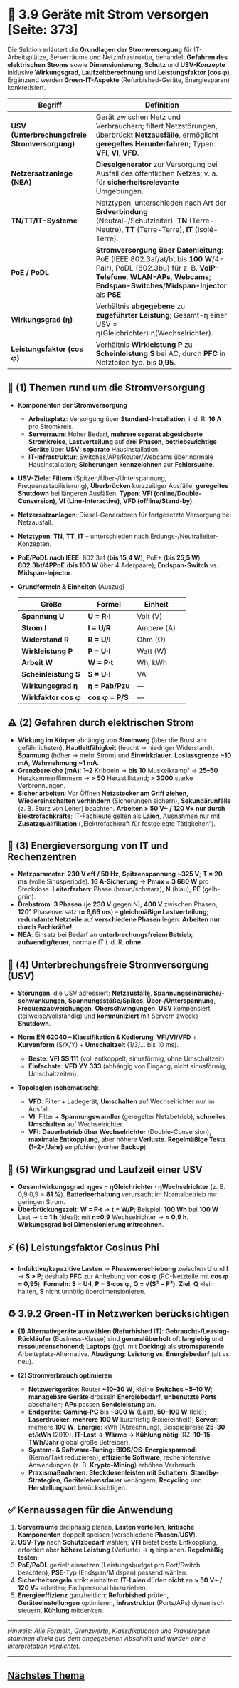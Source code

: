 # 🔌 3.9 Geräte mit Strom versorgen [Seite: 373]

Die Sektion erläutert die **Grundlagen der Stromversorgung** für IT-Arbeitsplätze, Serverräume und Netzinfrastruktur, behandelt **Gefahren des elektrischen Stroms** sowie **Dimensionierung, Schutz** und **USV-Konzepte** inklusive **Wirkungsgrad**, **Laufzeitberechnung** und **Leistungsfaktor (cos φ)**. Ergänzend werden **Green-IT-Aspekte** (Refurbished-Geräte, Energiesparen) konkretisiert. 

| Begriff                                       | Definition                                                                                                                                                                                                           |
| --------------------------------------------- | -------------------------------------------------------------------------------------------------------------------------------------------------------------------------------------------------------------------- |
| **USV (Unterbrechungsfreie Stromversorgung)** | Gerät zwischen Netz und Verbrauchern; filtert Netzstörungen, überbrückt **Netzausfälle**, ermöglicht **geregeltes Herunterfahren**; Typen: **VFI**, **VI**, **VFD**.                                                 |
| **Netzersatzanlage (NEA)**                    | **Dieselgenerator** zur Versorgung bei Ausfall des öffentlichen Netzes; v. a. für **sicherheitsrelevante** Umgebungen.                                                                                               |
| **TN/TT/IT-Systeme**                          | Netztypen, unterschieden nach Art der **Erdverbindung** (Neutral-/Schutzleiter). **TN** (Terre-Neutre), **TT** (Terre-Terre), **IT** (Isolé-Terre).                                                                  |
| **PoE / PoDL**                                | **Stromversorgung über Datenleitung**: PoE (IEEE 802.3af/at/bt bis **100 W**/4-Pair), PoDL (802.3bu) für z. B. **VoIP-Telefone**, **WLAN-APs**, **Webcams**; **Endspan-Switches**/**Midspan-Injector** als **PSE**.  |
| **Wirkungsgrad (η)**                          | Verhältnis **abgegebene** zu **zugeführter Leistung**; Gesamt-η einer USV = η(Gleichrichter)·η(Wechselrichter).                                                                                                      |
| **Leistungsfaktor (cos φ)**                   | Verhältnis **Wirkleistung P** zu **Scheinleistung S** bei AC; durch **PFC** in Netzteilen typ. bis **0,95**.                                                                                                         |

## 🧩 (1) Themen rund um die Stromversorgung

* **Komponenten der Stromversorgung**

  * **Arbeitsplatz**: Versorgung über **Standard-Installation**, i. d. R. **16 A** pro Stromkreis. 
  * **Serverraum**: Hoher Bedarf, **mehrere separat abgesicherte Stromkreise**, **Lastverteilung** auf **drei Phasen**, **betriebswichtige Geräte** über **USV**; **separate** Hausinstallation. 
  * **IT-Infrastruktur**: Switches/APs/Router/Webcams über normale Hausinstallation; **Sicherungen kennzeichnen** zur **Fehlersuche**. 
* **USV-Ziele**: **Filtern** (Spitzen/Über-/Unterspannung, Frequenzstabilisierung), **Überbrücken** kurzzeitiger Ausfälle, **geregeltes Shutdown** bei längeren Ausfällen. **Typen**: **VFI (online/Double-Conversion)**, **VI (Line-Interactive)**, **VFD (offline/Stand-by)**. 
* **Netzersatzanlagen**: Diesel-Generatoren für fortgesetzte Versorgung bei Netzausfall. 
* **Netztypen**: **TN**, **TT**, **IT** – unterschieden nach Erdungs-/Neutralleiter-Konzepten. 
* **PoE/PoDL nach IEEE**: 802.3af (**bis 15,4 W**), PoE+ (**bis 25,5 W**), **802.3bt/4PPoE** (**bis 100 W** über 4 Aderpaare); **Endspan-Switch** vs. **Midspan-Injector**. 
* **Grundformeln & Einheiten** (Auszug)

  | Größe                    | Formel          | Einheit    |   |
  | ------------------------ | --------------- | ---------- | - |
  | **Spannung** **U**       | **U = R·I**     | Volt (V)   |   |
  | **Strom** **I**          | **I = U/R**     | Ampere (A) |   |
  | **Widerstand** **R**     | **R = U/I**     | Ohm (Ω)    |   |
  | **Wirkleistung** **P**   | **P = U·I**     | Watt (W)   |   |
  | **Arbeit** **W**         | **W = P·t**     | Wh, kWh    |   |
  | **Scheinleistung** **S** | **S = U·I**     | VA         |   |
  | **Wirkungsgrad** **η**   | **η = Pab/Pzu** | —          |   |
  | **Wirkfaktor** **cos φ** | **cos φ = P/S** | —          |   |

## ⚠️ (2) Gefahren durch elektrischen Strom

* **Wirkung im Körper** abhängig von **Stromweg** (über die Brust am gefährlichsten), **Hautleitfähigkeit** (feucht → niedriger Widerstand), **Spannung** (höher → mehr Strom) und **Einwirkdauer**. **Loslassgrenze ~10 mA**, **Wahrnehmung ~1 mA**. 
* **Grenzbereiche (mA)**: **1–2** Kribbeln → **bis 10** Muskelkrampf → **25–50** Herzkammerflimmern → **> 50** Herzstillstand; **> 3000** starke Verbrennungen. 
* **Sicher arbeiten**: Vor Öffnen **Netzstecker am Griff ziehen**, **Wiedereinschalten verhindern** (Sicherungen sichern), **Sekundärunfälle** (z. B. Sturz von Leiter) beachten. **Arbeiten > 50 V~ / 120 V= nur durch Elektrofachkräfte**; IT-Fachleute gelten als **Laien**, Ausnahmen nur mit **Zusatzqualifikation** („Elektrofachkraft für festgelegte Tätigkeiten“). 

## 🔧 (3) Energieversorgung von IT und Rechenzentren

* **Netzparameter**: **230 V eff / 50 Hz**, **Spitzenspannung ~325 V**; **T = 20 ms** (volle Sinusperiode). **16 A-Sicherung** → **Pmax ≈ 3 680 W** pro Steckdose. **Leiterfarben**: Phase (braun/schwarz), **N** (blau), **PE** (gelb-grün). 
* **Drehstrom**: **3 Phasen** (je **230 V** gegen N), **400 V** zwischen Phasen; **120°** Phasenversatz (**≈ 6,66 ms**) – **gleichmäßige Lastverteilung**; **redundante Netzteile** auf **verschiedene Phasen** legen. **Arbeiten nur durch Fachkräfte!** 
* **NEA**: Einsatz bei Bedarf an **unterbrechungsfreiem Betrieb**; **aufwendig/teuer**, normale IT i. d. R. **ohne**. 

## 🔋 (4) Unterbrechungsfreie Stromversorgung (USV)

* **Störungen**, die USV adressiert: **Netzausfälle**, **Spannungseinbrüche/-schwankungen**, **Spannungsstöße/Spikes**, **Über-/Unterspannung**, **Frequenzabweichungen**, **Oberschwingungen**. **USV** kompensiert (teilweise/vollständig) und **kommuniziert** mit Servern zwecks **Shutdown**. 
* **Norm EN 62040 – Klassifikation & Kodierung**: **VFI/VI/VFD** + **Kurvenform** (S/X/Y) + **Umschaltzeit** (1/3/… bis 10 ms).

  * **Beste**: **VFI SS 111** (voll entkoppelt, sinusförmig, ohne Umschaltzeit).
  * **Einfachste**: **VFD YY 333** (abhängig von Eingang, nicht sinusförmig, Umschaltzeiten). 
* **Topologien (schematisch)**:

  * **VFD**: Filter + Ladegerät; **Umschalten** auf Wechselrichter nur im Ausfall.
  * **VI**: Filter + **Spannungswandler** (geregelter Netzbetrieb), **schnelles Umschalten** auf Wechselrichter.
  * **VFI**: **Dauerbetrieb über Wechselrichter** (Double-Conversion), **maximale Entkopplung**, aber höhere **Verluste**. **Regelmäßige Tests (1–2×/Jahr)** empfohlen (vorher **Backup**). 

## 📐 (5) Wirkungsgrad und Laufzeit einer USV

* **Gesamtwirkungsgrad**: **ηges = ηGleichrichter · ηWechselrichter** (z. B. 0,9·0,9 = **81 %**). **Batterieerhaltung** verursacht im Normalbetrieb nur geringen Strom. 
* **Überbrückungszeit**: **W = P·t** → **t = W/P**; Beispiel: **100 Wh** bei **100 W** Last → **t = 1 h** (ideal); mit **η=0,9** Wechselrichter → **≈ 0,9 h**. **Wirkungsgrad bei Dimensionierung mitrechnen**. 

## ⚡ (6) Leistungsfaktor Cosinus Phi

* **Induktive/kapazitive Lasten** → **Phasenverschiebung** zwischen **U** und **I** → **S > P**; deshalb **PFC** zur Anhebung von **cos φ** (PC-Netzteile mit **cos φ ≈ 0,95**).
  **Formeln**: **S = U·I**, **P = S·cos φ**, **Q = √(S² − P²)**. **Ziel**: **Q** klein halten, **S** nicht unnötig überdimensionieren. 

## ♻️ 3.9.2 Green-IT in Netzwerken berücksichtigen

* **(1) Alternativgeräte auswählen (Refurbished IT)**: **Gebraucht-/Leasing-Rückläufer** (Business-Klasse) sind **generalüberholt** oft **langlebig** und **ressourcenschonend**; **Laptops** (ggf. mit **Docking**) als **stromsparende** Arbeitsplatz-Alternative. **Abwägung**: **Leistung vs. Energiebedarf** (alt vs. neu). 
* **(2) Stromverbrauch optimieren**

  * **Netzwerkgeräte**: Router **~10–30 W**, kleine **Switches ~5–10 W**; **managebare Geräte** drosseln **Energiebedarf**, **unbenutzte Ports** abschalten; **APs** passen **Sendeleistung** an. 
  * **Endgeräte**: **Gaming-PC** bis **~300 W** (Last), **50–100 W** (Idle); **Laserdrucker**: **mehrere 100 W** kurzfristig (Fixiereinheit); **Server**: mehrere **100 W**. **Energie**: kWh (Abrechnung), Beispielpreise **25–30 ct/kWh** (2019). **IT-Last → Wärme → Kühlung nötig** (RZ: **10–15 TWh/Jahr** global große Betreiber). 
  * **System- & Software-Tuning**: **BIOS/OS-Energiesparmodi** (Kerne/Takt reduzieren), **effiziente Software**; rechenintensive Anwendungen (z. B. **Krypto-Mining**) erhöhen Verbrauch. 
  * **Praxismaßnahmen**: **Steckdosenleisten mit Schaltern**, **Standby-Strategien**, **Gerätelebensdauer** verlängern, **Recycling** und **Herstellungsort** berücksichtigen. 

## ✅ Kernaussagen für die Anwendung

1. **Serverräume** dreiphasig planen, **Lasten verteilen**, **kritische Komponenten** doppelt speisen (verschiedene **Phasen**/**USV**). 
2. **USV-Typ** nach **Schutzbedarf** wählen; **VFI** bietet beste Entkopplung, erfordert aber **höhere Leistung** (Verluste) → **η** einplanen. **Regelmäßig testen**. 
3. **PoE/PoDL** gezielt einsetzen (Leistungsbudget pro Port/Switch beachten), **PSE**-Typ (Endspan/Midspan) passend wählen. 
4. **Sicherheitsregeln** strikt einhalten: **IT-Laien** dürfen **nicht** an **> 50 V~ / 120 V=** arbeiten; Fachpersonal hinzuziehen. 
5. **Energieeffizienz** ganzheitlich: **Refurbished** prüfen, **Geräteeinstellungen** optimieren, **Infrastruktur** (Ports/APs) dynamisch steuern, **Kühlung** mitdenken. 

---

*Hinweis: Alle Formeln, Grenzwerte, Klassifikationen und Praxisregeln stammen direkt aus dem angegebenen Abschnitt und wurden ohne Interpretation verdichtet.* 

---

## [Nächstes Thema](./3.9.1_Stromversorgung_allgemein.md/)